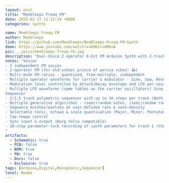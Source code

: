 ```yaml
---
layout: post
title: "Meebleeps Freaq FM"
date: 2025-02-17 11:12:14 +0000
categories: synths

name: Meebleeps Freaq FM
author: Meebleeps
link: https://github.com/Meebleeps/MeeBleeps-Freaq-FM-Synth
demo: https://www.youtube.com/watch?v=KD6IrcmMkoA
pic: ../pics/meebleeps-freaq-fm.jpg
description: "Dual-Voice 2 operator 8-bit FM Arduino Synth with 2-track generative sequencer, Mozzi library, Volca form-factor."
notes: "Voices
- 2 independent FM voices
- 2-operator FM (for old-school prince of persia vibes! 😂)
- Multi-mode FM ratios - quantised, free-multiple, independent
- Multiple operator waveforms for carrier & modulator - Sine, Saw, Reverse Saw, Square, Noise, Off
- Modulation level controlled by Attack/Decay envelope and LFO per-voice
- Multiple LFO waveforms (same tables as the carrier oscillators) Sine, Saw, Reverse Saw, Square, Noise
Sequencer
- 2/1.5 track polymetric sequencer with up to 16 steps per track (Both tracks use same note sequence but can have different step-counts for polymetric phasing)
- Multiple generative algorithms - (semi)random notes, (semi)random runs, arpeggio, drone
- Sequence mutates/evolves at user-defined rate & note-density
- Selectable tonic, octave & scale quantisation (Major, Minor, Pentatonic, Phrygian (GOA!), Octaves, Fifths)
- Tap-tempo control
- Sync input & output (Korg Volca compatible)
- 16-step parameter-lock recording of synth parameters for track 1 (the Elektron way!)
"
artifacts:
  - Schematic: true
  - PCB: false
  - BOM: true
  - FW: true
  - Docs: false
  - Enclosure: true
tags: [Arduino,Digital,Monophonic,Sequencer]
level: Newbe
---
```


